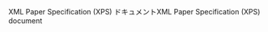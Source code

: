 <span data-ttu-id="cb41a-101">XML Paper Specification (XPS) ドキュメント</span><span class="sxs-lookup"><span data-stu-id="cb41a-101">XML Paper Specification (XPS) document</span></span>